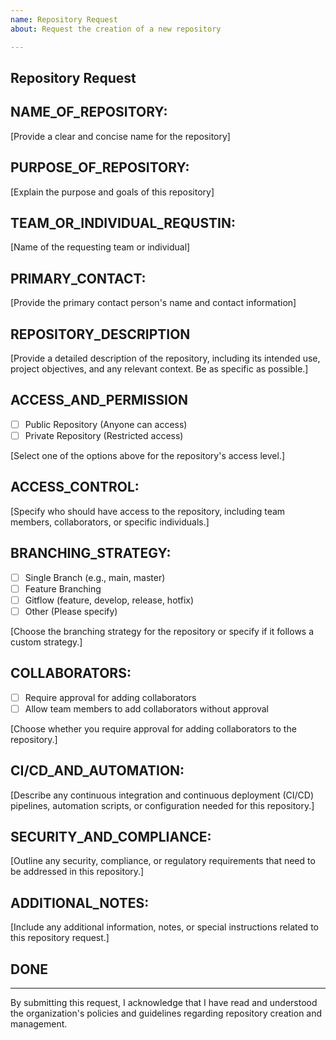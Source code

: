 ```yaml
---
name: Repository Request
about: Request the creation of a new repository

---
```


## Repository Request

## NAME_OF_REPOSITORY:
[Provide a clear and concise name for the repository]
## PURPOSE_OF_REPOSITORY:
[Explain the purpose and goals of this repository]
## TEAM_OR_INDIVIDUAL_REQUSTIN:
[Name of the requesting team or individual]
## PRIMARY_CONTACT:
[Provide the primary contact person's name and contact information]
## REPOSITORY_DESCRIPTION
[Provide a detailed description of the repository, including its intended use, project objectives, and any relevant context. Be as specific as possible.]
## ACCESS_AND_PERMISSION

- [ ] Public Repository (Anyone can access)
- [ ] Private Repository (Restricted access)

[Select one of the options above for the repository's access level.]

## ACCESS_CONTROL:

[Specify who should have access to the repository, including team members, collaborators, or specific individuals.]

## BRANCHING_STRATEGY:

- [ ] Single Branch (e.g., main, master)
- [ ] Feature Branching
- [ ] Gitflow (feature, develop, release, hotfix)
- [ ] Other (Please specify)

[Choose the branching strategy for the repository or specify if it follows a custom strategy.]

## COLLABORATORS:

- [ ] Require approval for adding collaborators
- [ ] Allow team members to add collaborators without approval

[Choose whether you require approval for adding collaborators to the repository.]

## CI/CD_AND_AUTOMATION:

[Describe any continuous integration and continuous deployment (CI/CD) pipelines, automation scripts, or configuration needed for this repository.]

## SECURITY_AND_COMPLIANCE:

[Outline any security, compliance, or regulatory requirements that need to be addressed in this repository.]

## ADDITIONAL_NOTES:

[Include any additional information, notes, or special instructions related to this repository request.]

## DONE
---

By submitting this request, I acknowledge that I have read and understood the organization's policies and guidelines regarding repository creation and management.
